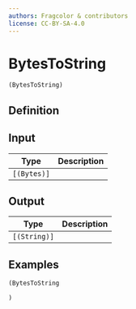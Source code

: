 ```yaml
---
authors: Fragcolor & contributors
license: CC-BY-SA-4.0
---
```



# BytesToString

```clojure
(BytesToString)
```


## Definition




## Input

| Type | Description |
|------|-------------|
| `[(Bytes)]` |  |


## Output

| Type | Description |
|------|-------------|
| `[(String)]` |  |


## Examples

```clojure
(BytesToString

)
```
